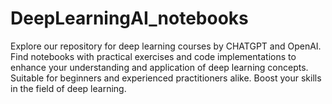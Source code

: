 # DeepLearningAI_notebooks
Explore our repository for deep learning courses by CHATGPT and OpenAI. Find notebooks with practical exercises and code implementations to enhance your understanding and application of deep learning concepts. Suitable for beginners and experienced practitioners alike. Boost your skills in the field of deep learning.
